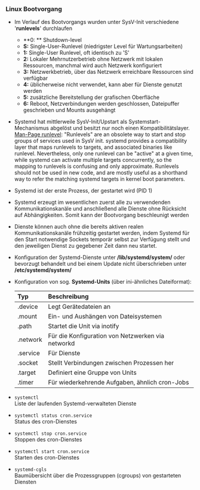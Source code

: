 ### Linux Bootvorgang

* Im Verlauf des Bootvorgangs wurden unter SysV-Init verschiedene '**runlevels**' durchlaufen

  * **0: **
    Shutdown-level
  * **S:** 
    Single-User-Runlevel \(niedrigster Level für Wartungsarbeiten\)
  * **1:** 
    Single-User Runlevel, oft identisch zu 'S'
  * **2:** 
    Lokaler Mehrnutzerbetrieb ohne Netzwerk mit lokalen Ressourcen, manchmal wird auch Netzwerk konfiguriert
  * **3:** 
    Netzwerkbetrieb, über das Netzwerk erreichbare Ressourcen sind verfügbar
  * **4:** 
    üblicherweise nicht verwendet, kann aber für Dienste genutzt werden
  * **5:** 
    zusätzliche Bereitstellung der grafischen Oberfläche
  * **6:** 
    Reboot, Netzverbindungen werden geschlossen, Dateipuffer geschrieben und Mounts ausgehängt

* Systemd hat mittlerweile SysV-Init/Upstart als Systemstart-Mechanismus abgelöst und besitzt nur noch einen Kompatibilitätslayer. [Man-Page runlevel](https://www.freedesktop.org/software/systemd/man/runlevel.html):
"Runlevels" are an obsolete way to start and stop groups of services used in SysV init. systemd provides a compatibility layer that maps runlevels to targets, and associated binaries like runlevel. Nevertheless, only one runlevel can be "active" at a given time, while systemd can activate multiple targets concurrently, so the mapping to runlevels is confusing and only approximate. Runlevels should not be used in new code, and are mostly useful as a shorthand way to refer the matching systemd targets in kernel boot parameters.

* Systemd ist der erste Prozess, der gestartet wird \(PID 1\)

* Systemd erzeugt im wesentlichen zuerst alle zu verwendenden Kommunikationskanäle und anschließend alle Dienste ohne Rücksicht auf Abhängigkeiten. Somit kann der Bootvorgang beschleunigt werden

* Dienste können auch ohne die bereits aktiven realen Kommunikationskanäle frühzeitig gestartet werden, indem Systemd für den Start notwendige Sockets temporär selbst zur Verfügung stellt und den jeweiligen Dienst zu gegebener Zeit dann neu startet.

* Konfiguration der Systemd-Dienste unter **/lib/systemd/system/** oder bevorzugt behandelt und bei einem Update nicht überschrieben unter **/etc/systemd/system/**

* Konfiguration von sog. **Systemd-Units** \(über ini-ähnliches Dateiformat\):

  | Typ | Beschreibung |
  | :--- | :--- |
  | .device | Legt Gerätedateien an |
  | .mount | Ein- und Aushängen von Dateisystemen |
  | .path | Startet die Unit via inotify |
  | .network | Für die Konfiguration von Netzwerken via networkd |
  | .service | Für Dienste |
  | .socket | Stellt Verbindungen zwischen Prozessen her |
  | .target | Definiert eine Gruppe von Units |
  | .timer | Für wiederkehrende Aufgaben, ähnlich cron-Jobs |

* `systemctl`  
  Liste der laufenden Systemd-verwalteten Dienste

* `systemctl status cron.service`  
  Status des cron-Dienstes

* `systemctl stop cron.service`  
  Stoppen des cron-Dienstes

* `systemctl start cron.service`  
  Starten des cron-Dienstes

* `systemd-cgls`  
  Baumübersicht über die Prozessgruppen \(cgroups\) von gestarteten Diensten



